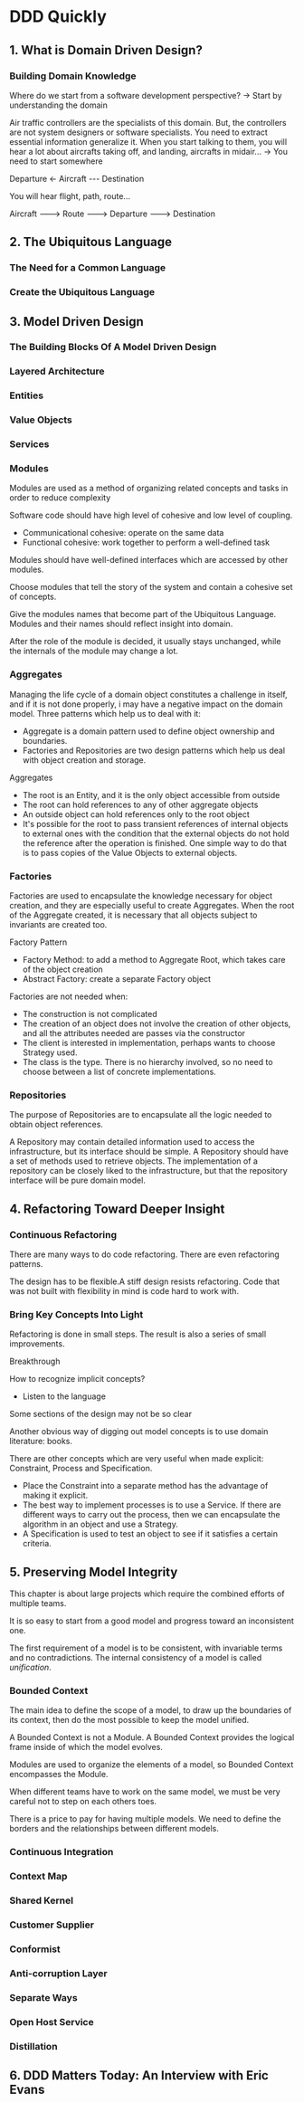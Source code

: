 # DDD Quickly

## 1. What is Domain Driven Design?

### Building Domain Knowledge

Where do we start from a software development perspective?
-> Start by understanding the domain

Air traffic controllers are the specialists of this domain.
But, the controllers are not system designers or software specialists.
You need to extract essential information generalize it.
When you start talking to them, you will hear a lot about aircrafts taking off, and landing, aircrafts in midair...
-> You need to start somewhere

Departure <- Aircraft --- Destination

You will hear flight, path, route...

Aircraft ---> Route ---> Departure
                    ---> Destination

## 2. The Ubiquitous Language

### The Need for a Common Language

### Create the Ubiquitous Language


## 3. Model Driven Design

### The Building Blocks Of A Model Driven Design

### Layered Architecture

### Entities

### Value Objects

### Services

### Modules

Modules are used as a method of organizing related concepts and tasks in order to reduce complexity

Software code should have high level of cohesive and low level of coupling.
+ Communicational cohesive: operate on the same data
+ Functional cohesive: work together to perform a well-defined task

Modules should have well-defined interfaces which are accessed by other modules.

Choose modules that tell the story of the system and contain a cohesive set of concepts.

Give the modules names that become part of the Ubiquitous Language. Modules and their names should reflect insight into domain.

After the role of the module is decided, it usually stays unchanged, while the internals of the module may change a lot.

### Aggregates
Managing the life cycle of a domain object constitutes a challenge in itself, and if it is not done properly, i may have a negative impact on the domain model. Three patterns which help us to deal with it:

+ Aggregate is a domain pattern used to define object ownership and boundaries.
+ Factories and Repositories are two design patterns which help us deal with object creation and storage.

Aggregates
+ The root is an Entity, and it is the only object accessible from outside
+ The root can hold references to any of other aggregate objects
+ An outside object can hold references only to the root object
+ It's possible for the root to pass transient references of internal objects to external ones with the condition that the external objects do not hold the reference after the operation is finished. One simple way to do that is to pass copies of the Value Objects to external objects.

### Factories

Factories are used to encapsulate the knowledge necessary for object creation, and they are especially useful to create Aggregates. When the root of the Aggregate created, it is necessary that all objects subject to invariants are created too.

Factory Pattern
+ Factory Method: to add a method to Aggregate Root, which takes care of the object creation
+ Abstract Factory: create a separate Factory object

Factories are not needed when:
+ The construction is not complicated
+ The creation of an object does not involve the creation of other objects, and all the attributes needed are passes via the constructor
+ The client is interested in implementation, perhaps wants to choose Strategy used.
+ The class is the type. There is no hierarchy involved, so no need to choose between a list of concrete implementations.

### Repositories

The purpose of Repositories are to encapsulate all the logic needed to obtain object references.

A Repository may contain detailed information used to access the infrastructure, but its interface should be simple.
A Repository should have a set of methods used to retrieve objects.
The implementation of a repository can be closely liked to the infrastructure, but that the repository interface will be pure domain model.


## 4. Refactoring Toward Deeper Insight

### Continuous Refactoring

There are many ways to do code refactoring. There are even refactoring patterns.

The design has to be flexible.A stiff design resists refactoring. Code that was not built with flexibility in mind is code hard to work with.

### Bring Key Concepts Into Light

Refactoring is done in small steps. The result is also a series of small improvements.

Breakthrough

How to recognize implicit concepts?
+ Listen to the language

Some sections of the design may not be so clear

Another obvious way of digging out model concepts is to use domain literature: books.

There are other concepts which are very useful when made explicit: Constraint, Process and Specification.
+ Place the Constraint into a separate method has the advantage of making it explicit.
+ The best way to implement processes is to use a Service. If there are different ways to carry out the process, then we can encapsulate the algorithm in an object and use a Strategy.
+ A Specification is used to test an object to see if it satisfies a certain criteria.

## 5. Preserving Model Integrity

This chapter is about large projects which require the combined efforts of multiple teams.

It is so easy to start from a good model and progress toward an inconsistent one.

The first requirement of a model is to be consistent, with invariable terms and no contradictions. The internal consistency of a model is called *unification*.

### Bounded Context

The main idea to define the scope of a model, to draw up the boundaries of its context, then do the most possible to keep the model unified.

A Bounded Context is not a Module. A Bounded Context provides the logical frame inside of which the model evolves.

Modules are used to organize the elements of a model, so Bounded Context encompasses the Module.

When different teams have to work on the same model, we must be very careful not to step on each others toes.

There is a price to pay for having multiple models. We need to define the borders and the relationships between different models.

### Continuous Integration

### Context Map

### Shared Kernel

### Customer Supplier

### Conformist

### Anti-corruption Layer

### Separate Ways

### Open Host Service

### Distillation


## 6. DDD Matters Today: An Interview with Eric Evans
